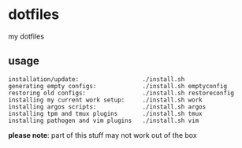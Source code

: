 dotfiles
========
my dotfiles

usage
-----

```
installation/update:                  ./install.sh
generating empty configs:             ./install.sh emptyconfig
restoring old configs:                ./install.sh restoreconfig
installing my current work setup:     ./install.sh work
installing argos scripts:             ./install.sh argos
installing tpm and tmux plugins       ./install.sh tmux
installing pathogen and vim plugins   ./install.sh vim
```

**please note**: part of this stuff may not work out of the box
